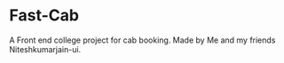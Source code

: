 # Fast-Cab
A Front end college project for cab booking. Made by Me and my friends Niteshkumarjain-ui.
